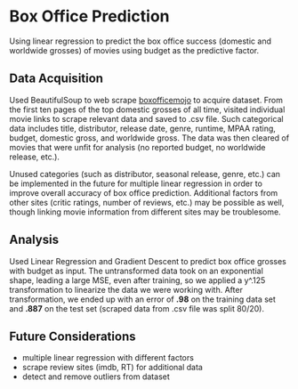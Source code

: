# Box Office Prediction
Using linear regression to predict the box office success (domestic and worldwide grosses) of movies using budget as the predictive factor.

## Data Acquisition
Used BeautifulSoup to web scrape [boxofficemojo](https://www.boxofficemojo.com/) to acquire dataset. From the first ten pages of the top domestic grosses of all time, visited individual movie links to scrape relevant data and saved to .csv file. Such categorical data includes title, distributor, release date, genre, runtime, MPAA rating, budget, domestic gross, and worldwide gross. The data was then cleared of movies that were unfit for analysis (no reported budget, no worldwide release, etc.).

Unused categories (such as distributor, seasonal release, genre, etc.) can be implemented in the future for multiple linear regression in order to improve overall accuracy of box office prediction. Additional factors from other sites (critic ratings, number of reviews, etc.) may be possible as well, though linking movie information from different sites may be troublesome.

## Analysis
Used Linear Regression and Gradient Descent to predict box office grosses with budget as input. The untransformed data took on an exponential shape, leading a large MSE, even after training, so we applied a y^.125 transformation to linearize the data we were working with. After transformation, we ended up with an error of **.98** on the training data set and **.887** on the test set (scraped data from .csv file was split 80/20).

## Future Considerations
* multiple linear regression with different factors
* scrape review sites (imdb, RT) for additional data
* detect and remove outliers from dataset 
